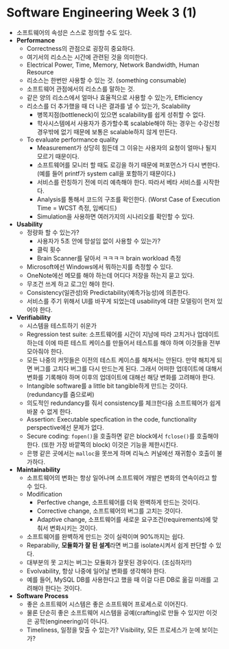 # Software Engineering Week 3 (1)

* 소프트웨어의 속성은 스스로 정의할 수도 있다.
* **Performance**
  * Correctness의 관점으로 굉장히 중요하다.
  * 여기서의 리소스는 시간에 관련된 것을 의미한다.
  * Electrical Power, Time, Memory, Network Bandwidth, Human Resource
  * 리소스는 한번만 사용할 수 있는 것. (something consumable)
  * 소프트웨어 관점에서의 리소스를 말하는 것.
  * 같은 양의 리소스에서 얼마나 효율적으로 사용할 수 있는가, Efficiency
  * 리소스를 더 추가했을 때 더 나은 결과를 낼 수 있는가, Scalability
    * 병목지점(bottleneck)이 있으면 scalability를 쉽게 성취할 수 없다.
    * 학사시스템에서 사용자가 증가할수록 scalable해야 하는 경우는 수강신청 경우밖에 없기 때문에 보통은 scalable하지 않게 만든다.
  * To evaluate performance quality
    * Measurement가 상당히 힘든데 그 이유는 사용자의 요청이 얼마나 될지 모르기 때문이다.
    * 소프트웨어를 모니터 할 때도 로깅을 하기 때문에 퍼포먼스가 다시 변한다. (예를 들어 printf가 system call을 포함하기 때문이다.)
    * 서비스를 런칭하기 전에 미리 예측해야 한다. 따라서 베타 서비스를 시작한다.
    * Analysis를 통해서 코드의 구조를 확인한다. (Worst Case of Execution Time = WCST 측정, 임베디드)
    * Simulation을 사용하면 여러가지의 시나리오를 확인할 수 있다.
* **Usability**
  * 정량화 할 수 있는가? 
    * 사용자가 5초 안에 망설임 없이 사용할 수 있는가?
    * 클릭 횟수
    * Brain Scanner를 달아서 ㅋㅋㅋㅋ brain workload 측정
  * Microsoft에선 Windows에서 뭐하는지를 측정할 수 있다.
  * OneNote에선 메모를 해야 하는데 어디다 저장을 하는지 묻고 있다.
  * 무조건 쓰게 하고 로그인 해야 한다.
  * Consistency(일관성)와 Predictability(예측가능성)에 의존한다.
  * 서비스를 주기 위해서 UI를 바꾸게 되었는데 usability에 대한 모델링이 먼저 있어야 한다.
* **Verifiability**
  * 시스템을 테스트하기 쉬운가
  * Regression test suite: 소프트웨어를 시간이 지남에 따라 고치거나 업데이트 하는데 이에 따른 테스트 케이스를 만들어서 테스트를 해야 하며 이것들을 전부 모아줘야 한다.
  * 모든 나중의 커밋들은 이전의 테스트 케이스를 해쳐서는 안된다. 만약 해치게 되면 버그를 고치다 버그를 다시 만드는게 된다. 그래서 어떠한 업데이트에 대해서 변화를 기록해야 하며 이후의 업데이트에 대해선 해당 변화를 고려해야 한다.
  * Intangible software를 a little bit tangible하게 만드는 것이다. (redundancy를 줌으로써)
  * 의도적인 redundancy를 줘서 consistency를 체크한다음 소프트웨어가 쉽게 바꿀 수 없게 한다.
  * Assertion: Executable specfication in the code, functionality perspective에선 문제가 없다.
  * Secure coding: `fopen()`을 호출하면 같은 block에서 `fclose()`를 호출해야한다. (또한 가장 바깥쪽의 block) 이것은 기능을 제한시킨다.
  * 은행 같은 곳에서는 `malloc`을 못쓰게 하며 리눅스 커널에선 재귀함수 호출이 불가하다.
* **Maintainability**
  * 소프트웨어의 변화는 항상 일어나며 소프트웨어 개발은 변화의 연속이라고 할 수 있다.
  * Modification
    * Perfective change, 소프트웨어를 더욱 완벽하게 만드는 것이다.
    * Corrective change, 소프트웨어의 버그를 고치는 것이다.
    * Adaptive change, 소프트웨어를 새로운 요구조건(requirements)에 맞춰서 변화시키는 것이다.
  * 소프트웨어를 완벽하게 만드는 것이 실력이며 90%까지는 쉽다.
  * Reparabiliy, **모듈화가 잘 된 설계**라면 버그를 isolate시켜서 쉽게 판단할 수 있다.
  * 대부분의 못 고치는 버그는 모듈화가 잘못된 경우이다. (조심하자!!)
  * Evolvability, 항상 나중에 일어날 변화를 생각해야 한다.
  * 예를 들어, MySQL DB를 사용한다고 했을 때 이걸 다른 DB로 옮길 미래를 고려해야 한다는 것이다.
* **Software Process**
  * 좋은 소프트웨어 시스템은 좋은 소프트웨어 프로세스로 이어진다.
  * 물론 단순히 좋은 소프트웨어 시스템을 공예(crafting)로 만들 수 있지만 이것은 공학(engineering)이 아니다.
  * Timeliness, 일정을 맞출 수 있는가? Visibility, 모든 프로세스가 눈에 보이는가?